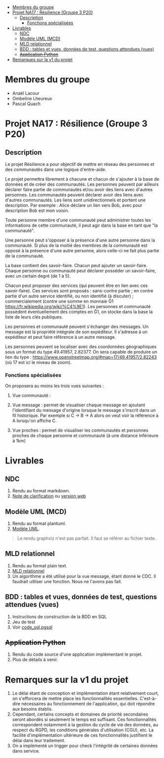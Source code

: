 - [Membres du groupe](#membres-du-groupe)
- [Projet NA17 : Résilience (Groupe 3 P20)](#projet-na17--r%c3%a9silience-groupe-3-p20)
  - [Description](#description)
    - [Fonctions spécialisées](#fonctions-sp%c3%a9cialis%c3%a9es)
- [Livrables](#livrables)
  - [NDC](#ndc)
  - [Modèle UML (MCD)](#mod%c3%a8le-uml-mcd)
  - [MLD relationnel](#mld-relationnel)
  - [BDD : tables et vues, données de test, questions attendues (vues)](#bdd--tables-et-vues-donn%c3%a9es-de-test-questions-attendues-vues)
  - [~~Application Python~~](#sapplication-pythons)
- [Remarques sur la v1 du projet](#remarques-sur-la-v1-du-projet)
  
# Membres du groupe
- Anaël Lacour
- Ombeline Lheureux 
- Pascal Quach
# Projet NA17 : Résilience (Groupe 3 P20)
## Description 
Le projet Résilience a pour objectif de mettre en réseau des personnes et des communautés dans une logique d'entre-aide.

Le projet permettra librement à chacune et chacun de s'ajouter à la base de données et de créer des communautés. Les personnes peuvent par ailleurs déclarer faire partie de communautés et/ou avoir des liens avec d'autres personnes. Les communautés peuvent déclarer avoir des liens avec d'autres communautés. Les liens sont unidirectionnels et portent une description. Par exemple : Alice déclare un lien vers Bob, avec pour description Bob est mon voisin.

Toute personne membre d'une communauté peut administrer toutes les informations de cette communauté, il peut agir dans la base en tant que "la communauté".

Une personne peut s'opposer à la présence d'une autre personne dans la communauté. Si plus de la moitié des membres de la communauté est opposé à la présence d'une autre personne, alors celle-ci ne fait plus partie de la communauté.

La base contient des savoir-faire. Chacun peut ajouter un savoir-faire. Chaque personne ou communauté peut déclarer posséder un savoir-faire, avec un certain degré (de 1 à 5).

Chacun peut proposer des services (qui peuvent être en lien avec ces savoir-faire). Ces services sont proposés : sans-contre partie ; en contre partie d'un autre service identifié, ou non identifié (à discuter) ; commercialement (contre une somme en monnaie Ğ1 https://fr.wikipedia.org/wiki/%C4%9E1). Les personnes et communauté possèdent éventuellement des comptes en Ğ1, on stocke dans la base la liste de leurs clés publiques.

Les personnes et communauté peuvent s'échanger des messages. Un message est la propriété intégrale de son expéditeur. Il s'adresse à un expéditeur et peut faire référence à un autre message.

Les personnes peuvent se localiser avec des coordonnées géographiques sous un format du type 49.41957, 2.82377. On sera capable de produire un lien du type : https://www.openstreetmap.org/#map=17/49.41957/2.82243 (où 17 est ici le niveau de zoom).
### Fonctions spécialisées
On proposera au moins les trois vues suivantes :

1. Vue communauté : 

2. Vue message : permet de visualiser chaque message en ajoutant l'identifiant du message d'origine lorsque le message s'inscrit dans un fil historique. Par exemple si C → B → A alors on veut voir la référence à A lorsqu'on affiche C.

3. Vue proches : permet de visualiser les communautés et personnes proches de chaque personne et communauté (à une distance inférieure à 1km)

# Livrables
## NDC
1. Rendu au format markdown.
2. [Note de clarification](NDC.md) ou [version web](NDC.html)
## Modèle UML (MCD)
  1. Rendu au format plantuml.
  2. [Modèle UML](modele.uml).
   > Le rendu graphviz n'est pas parfait. Il faut se référer au fichier texte.
## MLD relationnel
1. Rendu au format plain text.
2. [MLD relationnel](MLD%20relationnel.txt)
3. Un algorithme a été utilisé pour la vue message, étant donné le CDC. Il faudrait uitliser une fonction. Nous ne l'avons pas fait. 
## BDD : tables et vues, données de test, questions attendues (vues)
1. Instructions de construction de la BDD en SQL
2. Jeu de test
3. Voir [code_sql.pgsql](code_sql.pgsql)
## ~~Application Python~~
1. Rendu du code source d'une application implémentant le projet.
2. Plus de détails à venir.

# Remarques sur la v1 du projet 
1. Le délai étant de conception et implémentation étant relativement court, on s'efforcera de mettre place les fonctionnalités essentielles. C'est-à-dire nécessaires au fonctionnement de l'application, qui doit répondre aux besoins établis. 
2.  Cependant, certains concepts et domaines de priorité secondaires seront abordés si seulement le temps est suffisant. Ces fonctionnalités correspondent notamment à la gestion du cycle de vie des données, au respect du RGPD, les conditions générales d'utilisation (CGU), etc. La facilité d'implémentation ultérieure de ces fonctionnalités justifient le délai dans leur traitement.
3.  On a implémenté un trigger pour check l'intégrité de certaines données dans service. 